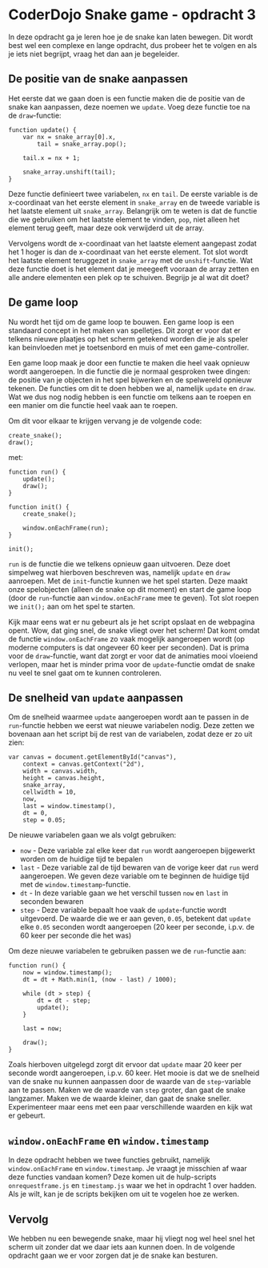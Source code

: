 # CoderDojo Snake game - opdracht 3

In deze opdracht ga je leren hoe je de snake kan laten bewegen. Dit wordt best wel een complexe en lange opdracht, dus probeer het te volgen en als je iets niet begrijpt, vraag het dan aan je begeleider.

## De positie van de snake aanpassen

Het eerste dat we gaan doen is een functie maken die de positie van de snake kan aanpassen, deze noemen we `update`. Voeg deze functie toe na de `draw`-functie:

	function update() {
		var nx = snake_array[0].x,
            tail = snake_array.pop();
        
		tail.x = nx + 1;

		snake_array.unshift(tail);
	}

Deze functie definieert twee variabelen, `nx` en `tail`. De eerste variable is de x-coordinaat van het eerste element in `snake_array` en de tweede variable is het laatste element uit `snake_array`. Belangrijk om te weten is dat de functie die we gebruiken om het laatste element te vinden, `pop`, niet alleen het element terug geeft, maar deze ook verwijderd uit de array.

Vervolgens wordt de x-coordinaat van het laatste element aangepast zodat het 1 hoger is dan de x-coordinaat van het eerste element. Tot slot wordt het laatste element teruggezet in `snake_array` met de `unshift`-functie. Wat deze functie doet is het element dat je meegeeft vooraan de array zetten en alle andere elementen een plek op te schuiven. Begrijp je al wat dit doet?

## De game loop

Nu wordt het tijd om de game loop te bouwen. Een game loop is een standaard concept in het maken van spelletjes. Dit zorgt er voor dat er telkens nieuwe plaatjes op het scherm getekend worden die je als speler kan beinvloeden met je toetsenbord en muis of met een game-controller.

Een game loop maak je door een functie te maken die heel vaak opnieuw wordt aangeroepen. In die functie die je normaal gesproken twee dingen: de positie van je objecten in het spel bijwerken en de spelwereld opnieuw tekenen. De functies om dit te doen hebben we al, namelijk `update` en `draw`. Wat we dus nog nodig hebben is een functie om telkens aan te roepen en een manier om die functie heel vaak aan te roepen.

Om dit voor elkaar te krijgen vervang je de volgende code:

	create_snake();
	draw();

met:

    function run() {
        update();
        draw();
    }
    
    function init() {
        create_snake();
        
        window.onEachFrame(run);
    }

	init();

`run` is de functie die we telkens opnieuw gaan uitvoeren. Deze doet simpelweg wat hierboven beschreven was, namelijk `update` en `draw` aanroepen. Met de `init`-functie kunnen we het spel starten. Deze maakt onze spelobjecten (alleen de snake op dit moment) en start de game loop (door de `run`-functie aan `window.onEachFrame` mee te geven). Tot slot roepen we `init();` aan om het spel te starten.

Kijk maar eens wat er nu gebeurt als je het script opslaat en de webpagina opent. Wow, dat ging snel, de snake vliegt over het scherm! Dat komt omdat de functie `window.onEachFrame` zo vaak mogelijk aangeroepen wordt (op moderne computers is dat ongeveer 60 keer per seconden). Dat is prima voor de `draw`-functie, want dat zorgt er voor dat de animaties mooi vloeiend verlopen, maar het is minder prima voor de `update`-functie omdat de snake nu veel te snel gaat om te kunnen controleren.

## De snelheid van `update` aanpassen

Om de snelheid waarmee `update` aangeroepen wordt aan te passen in de `run`-functie hebben we eerst wat nieuwe variabelen nodig. Deze zetten we bovenaan aan het script bij de rest van de variabelen, zodat deze er zo uit zien:

	var canvas = document.getElementById("canvas"),
		context = canvas.getContext("2d"),
		width = canvas.width,
		height = canvas.height,
		snake_array,
		cellwidth = 10,
        now,
        last = window.timestamp(),
        dt = 0,
        step = 0.05;

De nieuwe variabelen gaan we als volgt gebruiken:

* `now` - Deze variable zal elke keer dat `run` wordt aangeroepen bijgewerkt worden om de huidige tijd te bepalen
* `last` - Deze variable zal de tijd bewaren van de vorige keer dat `run` werd aangeroepen. We geven deze variable om te beginnen de huidige tijd met de `window.timestamp`-functie.
* `dt` - In deze variable gaan we het verschil tussen `now` en `last` in seconden bewaren
* `step` - Deze variable bepaalt hoe vaak de `update`-functie wordt uitgevoerd. De waarde die we er aan geven, `0.05`, betekent dat `update` elke `0.05` seconden wordt aangeroepen (20 keer per seconde, i.p.v. de 60 keer per seconde die het was)

Om deze nieuwe variabelen te gebruiken passen we de `run`-functie aan:

    function run() {
        now = window.timestamp();
        dt = dt + Math.min(1, (now - last) / 1000);
        
        while (dt > step) {
            dt = dt - step;
            update();
        }
        
        last = now;
        
        draw();
    }

Zoals hierboven uitgelegd zorgt dit ervoor dat `update` maar 20 keer per seconde wordt aangeroepen, i.p.v. 60 keer. Het mooie is dat we de snelheid van de snake nu kunnen aanpassen door de waarde van de `step`-variable aan te passen. Maken we de waarde van `step` groter, dan gaat de snake langzamer. Maken we de waarde kleiner, dan gaat de snake sneller. Experimenteer maar eens met een paar verschillende waarden en kijk wat er gebeurt.

## `window.onEachFrame` en `window.timestamp`

In deze opdracht hebben we twee functies gebruikt, namelijk `window.onEachFrame` en `window.timestamp`. Je vraagt je misschien af waar deze functies vandaan komen? Deze komen uit de hulp-scripts `onrequestframe.js` en `timestamp.js` waar we het in opdracht 1 over hadden. Als je wilt, kan je de scripts bekijken om uit te vogelen hoe ze werken.

## Vervolg

We hebben nu een bewegende snake, maar hij vliegt nog wel heel snel het scherm uit zonder dat we daar iets aan kunnen doen. In de volgende opdracht gaan we er voor zorgen dat je de snake kan besturen.